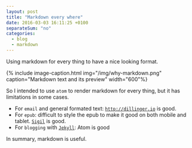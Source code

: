 ```yaml
---
layout: post
title: "Markdown every where"
date: 2016-03-03 16:11:25 +0100
separateSum: "no"
categories:
  - blog
  - markdown
---
```

Using markdown for every thing to have a nice looking format.

{% include image-caption.html img="/img/why-markdown.png" caption="Markdown text and its preview" width="600"%}

<!--more-->

So I intended to use `atom` to render markdown for every thing, but it has limitations in some cases.

* For `email` and general formated text: [`http://dillinger.io`](http://dillinger.io) is good.
* For `epub`: difficult to style the epub to make it good on both mobile and tablet. [`Sigil`](https://sigil-ebook.com) is good.
* For `blogging` with [`Jekyll`](https://jekyllrb.com): Atom is good

In summary, markdown is useful.
